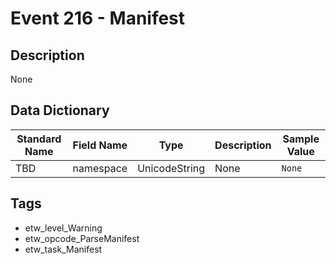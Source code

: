 # Event 216 - Manifest

## Description
None

## Data Dictionary
|Standard Name|Field Name|Type|Description|Sample Value|
|---|---|---|---|---|
|TBD|namespace|UnicodeString|None|`None`|

## Tags
* etw_level_Warning
* etw_opcode_ParseManifest
* etw_task_Manifest